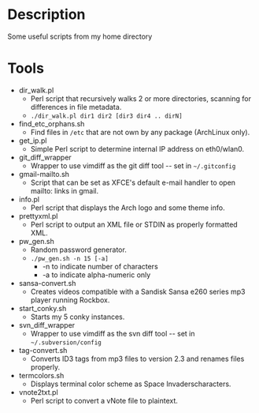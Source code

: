 # Description

Some useful scripts from my home directory

# Tools

* dir\_walk.pl
    * Perl script that recursively walks 2 or more directories, scanning for differences in file metadata. 
    * `./dir_walk.pl dir1 dir2 [dir3 dir4 .. dirN]`
* find\_etc\_orphans.sh
    * Find files in `/etc` that are not own by any package (ArchLinux only).
* get\_ip.pl
    * Simple Perl script to determine internal IP address on eth0/wlan0.
* git\_diff\_wrapper
    * Wrapper to use vimdiff as the git diff tool -- set in `~/.gitconfig`
* gmail-mailto.sh
    * Script that can be set as XFCE's default e-mail handler to open mailto: links in gmail.
* info.pl
    * Perl script that displays the Arch logo and some theme info.
* prettyxml.pl
    * Perl script to output an XML file or STDIN as properly formatted XML.
* pw\_gen.sh
    * Random password generator.
    * `./pw_gen.sh -n 15 [-a]`
        * -n to indicate number of characters
        * -a to indicate alpha-numeric only
* sansa-convert.sh
    * Creates videos compatible with a Sandisk Sansa e260 series mp3 player running Rockbox.
* start\_conky.sh
    * Starts my 5 conky instances.
* svn\_diff\_wrapper
    * Wrapper to use vimdiff as the svn diff tool -- set in `~/.subversion/config`
* tag-convert.sh
    * Converts ID3 tags from mp3 files to version 2.3 and renames files properly.
* termcolors.sh
    * Displays terminal color scheme as Space Invaderscharacters.
* vnote2txt.pl
    * Perl script to convert a vNote file to plaintext.
